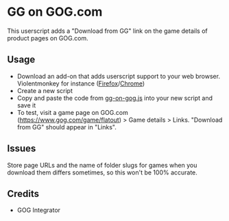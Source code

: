 # GG on GOG.com
This userscript adds a "Download from GG" link on the game details of product pages on GOG.com. 

## Usage
- Download an add-on that adds userscript support to your web browser. Violentmonkey for instance ([Firefox](https://addons.mozilla.org/firefox/addon/violentmonkey/)/[Chrome](https://chrome.google.com/webstore/detail/violentmonkey/jinjaccalgkegednnccohejagnlnfdag))
- Create a new script
- Copy and paste the code from [gg-on-gog.js](https://raw.githubusercontent.com/Nailz776/GG-on-GOG.com/main/gg-on-gog.js) into your new script and save it
- To test, visit a game page on GOG.com (https://www.gog.com/game/flatout) > Game details > Links. "Download from GG" should appear in "Links".

## Issues
Store page URLs and the name of folder slugs for games when you download them differs sometimes, so this won't be 100% accurate.

## Credits
- GOG Integrator
